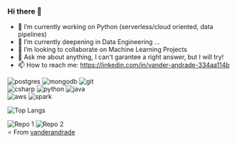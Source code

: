 ### Hi there 👋

- 🔭 I’m currently working on Python (serverless/cloud oriented, data pipelines)
- 🌱 I’m currently deepening in Data Engineering ...
- 👯 I’m looking to collaborate on Machine Learning Projects
- 💬 Ask me about anything, I can't garantee a right answer, but I will try!
- 📫 How to reach me: https://linkedin.com/in/vander-andrade-334aa114b

![postgres](https://img.shields.io/badge/-postgres-grey?style=for-the-badge&logo=postgreSQL&logoColor=white&labelColor=8E2DE2)
![mongodb](https://img.shields.io/badge/-mongodb-grey?style=for-the-badge&logo=mongodb&logoColor=white&labelColor=8E2DE2)
![git](https://img.shields.io/badge/-git-grey?style=for-the-badge&logo=git&logoColor=white&labelColor=8E2DE2)
<br>
![csharp](https://img.shields.io/badge/-c_%23-grey?style=for-the-badge&logo=c-sharp&logoColor=white&labelColor=8E2DE2)
![python](https://img.shields.io/badge/-python-grey?style=for-the-badge&logo=python&logoColor=white&labelColor=8E2DE2)
![java](https://img.shields.io/badge/-java-grey?style=for-the-badge&logo=java&logoColor=white&labelColor=8E2DE2)
<br>
![aws](https://img.shields.io/badge/-aws-grey?style=for-the-badge&logo=amazon-aws&logoColor=white&labelColor=8E2DE2)
![spark](https://img.shields.io/badge/-apache_park-grey?style=for-the-badge&logo=Apache-Spark&logoColor=white&labelColor=8E2DE2)


![Top Langs](https://github-readme-stats.vercel.app/api/top-langs/?username=vanderandrade&theme=radical&title_color=8E2DE2&text_color=fff)

![Repo 1](https://github-readme-stats.vercel.app/api/pin/?username=vanderandrade&repo=ApacheSparkStreamingTwitterAPI&show_icons=true&theme=radical&title_color=8E2DE2&text_color=fff&icon_color=8E2DE2)
![Repo 2](https://github-readme-stats.vercel.app/api/pin/?username=vanderandrade&repo=simple_quotes&show_icons=true&theme=radical&title_color=8E2DE2&text_color=fff&icon_color=8E2DE2)
<br>
⭐️ From [vanderandrade](https://github.com/vanderandrade)
